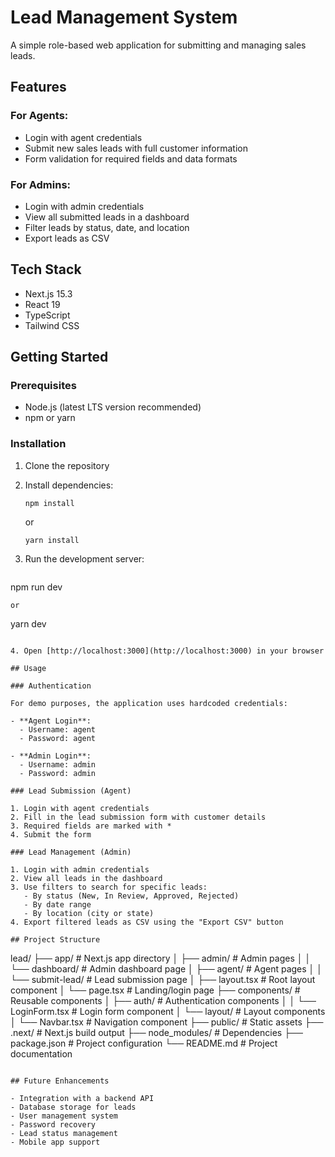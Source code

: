 # Lead Management System

A simple role-based web application for submitting and managing sales leads.

## Features

### For Agents:
- Login with agent credentials
- Submit new sales leads with full customer information
- Form validation for required fields and data formats

### For Admins:
- Login with admin credentials
- View all submitted leads in a dashboard
- Filter leads by status, date, and location
- Export leads as CSV

## Tech Stack

- Next.js 15.3
- React 19
- TypeScript
- Tailwind CSS

## Getting Started

### Prerequisites

- Node.js (latest LTS version recommended)
- npm or yarn

### Installation

1. Clone the repository
2. Install dependencies:
   ```
   npm install
   ```
   or
   ```
   yarn install
   ```

3. Run the development server:
   ```
npm run dev
   ```
   or
   ```
yarn dev
```

4. Open [http://localhost:3000](http://localhost:3000) in your browser

## Usage

### Authentication

For demo purposes, the application uses hardcoded credentials:

- **Agent Login**: 
  - Username: agent
  - Password: agent

- **Admin Login**:
  - Username: admin
  - Password: admin

### Lead Submission (Agent)

1. Login with agent credentials
2. Fill in the lead submission form with customer details
3. Required fields are marked with *
4. Submit the form

### Lead Management (Admin)

1. Login with admin credentials
2. View all leads in the dashboard
3. Use filters to search for specific leads:
   - By status (New, In Review, Approved, Rejected)
   - By date range
   - By location (city or state)
4. Export filtered leads as CSV using the "Export CSV" button

## Project Structure

```
lead/
├── app/                    # Next.js app directory
│   ├── admin/              # Admin pages
│   │   └── dashboard/      # Admin dashboard page
│   ├── agent/              # Agent pages
│   │   └── submit-lead/    # Lead submission page
│   ├── layout.tsx          # Root layout component
│   └── page.tsx            # Landing/login page
├── components/             # Reusable components
│   ├── auth/               # Authentication components
│   │   └── LoginForm.tsx   # Login form component
│   └── layout/             # Layout components
│       └── Navbar.tsx      # Navigation component
├── public/                 # Static assets
├── .next/                  # Next.js build output
├── node_modules/           # Dependencies
├── package.json            # Project configuration
└── README.md               # Project documentation
```

## Future Enhancements

- Integration with a backend API
- Database storage for leads
- User management system
- Password recovery
- Lead status management
- Mobile app support
